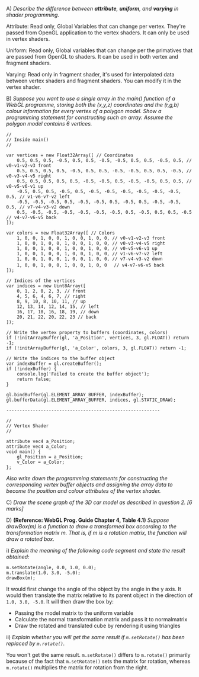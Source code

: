 A) _Describe the difference between **attribute**, **uniform**, and **varying** in shader programming._

Attribute: Read only, Global Variables that can change per vertex. They're passed from OpenGL application to the vertex shaders. It can only be used in vertex shaders.

Uniform: Read only, Global variables that can change per the primatives that are passed from OpenGL to shaders. It can be used in both vertex and fragment shaders.

Varying: Read only in fragment shader, it's used for interpolated data between vertex shaders and fragment shaders. You can modify it in the vertex shader.

B) _Suppose you want to use a single array in the main() function of a WebGL programme, storing both the (x,y,z) coordinates and the (r,g,b) colour information for every vertex of a polygon model. Show a programming statement for constructing such an array. Assume the polygon model contains 6 vertices._

	//
	// Inside main()
	//

	var vertices = new Float32Array([ // Coordinates
		0.5, 0.5, 0.5, -0.5, 0.5, 0.5, -0.5, -0.5, 0.5, 0.5, -0.5, 0.5, // v0-v1-v2-v3 front
		0.5, 0.5, 0.5, 0.5, -0.5, 0.5, 0.5, -0.5, -0.5, 0.5, 0.5, -0.5, // v0-v3-v4-v5 right
		0.5, 0.5, 0.5, 0.5, 0.5, -0.5, -0.5, 0.5, -0.5, -0.5, 0.5, 0.5, // v0-v5-v6-v1 up
		-0.5, 0.5, 0.5, -0.5, 0.5, -0.5, -0.5, -0.5, -0.5, -0.5, -0.5, 0.5, // v1-v6-v7-v2 left
		-0.5, -0.5, -0.5, 0.5, -0.5, -0.5, 0.5, -0.5, 0.5, -0.5, -0.5, 0.5, // v7-v4-v3-v2 down
		0.5, -0.5, -0.5, -0.5, -0.5, -0.5, -0.5, 0.5, -0.5, 0.5, 0.5, -0.5 // v4-v7-v6-v5 back
	]);

	var colors = new Float32Array([ // Colors
		1, 0, 0, 1, 0, 0, 1, 0, 0, 1, 0, 0, // v0-v1-v2-v3 front
		1, 0, 0, 1, 0, 0, 1, 0, 0, 1, 0, 0, // v0-v3-v4-v5 right
		1, 0, 0, 1, 0, 0, 1, 0, 0, 1, 0, 0, // v0-v5-v6-v1 up
		1, 0, 0, 1, 0, 0, 1, 0, 0, 1, 0, 0, // v1-v6-v7-v2 left
		1, 0, 0, 1, 0, 0, 1, 0, 0, 1, 0, 0, // v7-v4-v3-v2 down
		1, 0, 0, 1, 0, 0, 1, 0, 0, 1, 0, 0　 // v4-v7-v6-v5 back
	]);

	// Indices of the vertices
	var indices = new Uint8Array([
		0, 1, 2, 0, 2, 3, // front
		4, 5, 6, 4, 6, 7, // right
		8, 9, 10, 8, 10, 11, // up
		12, 13, 14, 12, 14, 15, // left
		16, 17, 18, 16, 18, 19, // down
		20, 21, 22, 20, 22, 23 // back
	]);

	// Write the vertex property to buffers (coordinates, colors)
	if (!initArrayBuffer(gl, 'a_Position', vertices, 3, gl.FLOAT)) return -1;
	if (!initArrayBuffer(gl, 'a_Color', colors, 3, gl.FLOAT)) return -1;

	// Write the indices to the buffer object
	var indexBuffer = gl.createBuffer();
	if (!indexBuffer) {
		console.log('Failed to create the buffer object');
		return false;
	}

	gl.bindBuffer(gl.ELEMENT_ARRAY_BUFFER, indexBuffer);
	gl.bufferData(gl.ELEMENT_ARRAY_BUFFER, indices, gl.STATIC_DRAW);

	----------------------------------------------------------

	//
	// Vertex Shader
	//

	attribute vec4 a_Position;
	attribute vec4 a_Color;
	void main() {
		gl_Position = a_Position;
		v_Color = a_Color;
	};



_Also write down the programming statements for constructing the corresponding vertex buffer objects and assigning the array data to become the position and colour attributes of the vertex shader._

C) _Draw the scene graph of the 3D car model as described in question 2. [6 marks]_



D) **(Reference: WebGL Prog. Guide Chapter 4, Table 4.1)**
_Suppose drawBox(m) is a function to draw a transformed box according to the transformation matrix m. That is, if m is a rotation matrix, the function will draw a rotated box._

i) _Explain the meaning of the following code segment and state the result obtained:_

	m.setRotate(angle, 0.0, 1.0, 0.0);
	m.translate(1.0, 3.0, -5.0);
	drawBox(m);

It would first change the angle of the object by the angle in the y axis.
It would then translate the matrix relative to its parent object in the direction of `1.0, 3.0, -5.0`. It will then draw the box by:

- Passing the model matrix to the uniform variable
- Calculate the normal transformation matrix and pass it to normalmatrix
- Draw the rotated and translated cube by rendering it using triangles

ii) _Explain whether you will get the same result if `m.setRotate()` has been replaced by `m.rotate()`._

You won't get the same result. `m.setRotate()` differs to `m.rotate()` primarily because of the fact that `m.setRotate()` sets the matrix for rotation, whereas `m.rotate()` multiplies the matrix for rotation from the right. 